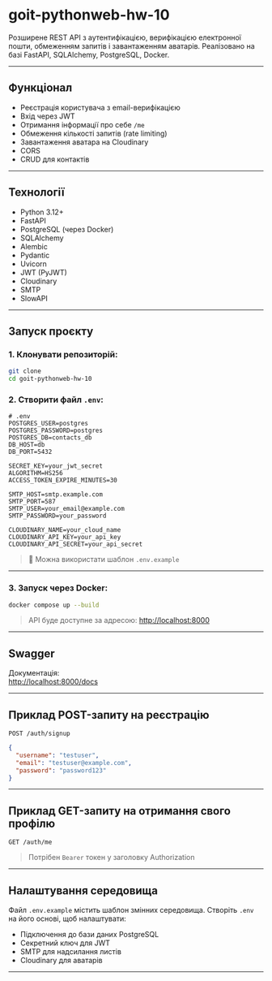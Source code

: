# goit-pythonweb-hw-10

Розширене REST API з аутентифікацією, верифікацією електронної пошти, обмеженням запитів і завантаженням аватарів. Реалізовано на базі FastAPI, SQLAlchemy, PostgreSQL, Docker.

---

## Функціонал

- Реєстрація користувача з email-верифікацією
- Вхід через JWT
- Отримання інформації про себе `/me`
- Обмеження кількості запитів (rate limiting)
- Завантаження аватара на Cloudinary
- CORS
- CRUD для контактів

---

## Технології

- Python 3.12+
- FastAPI
- PostgreSQL (через Docker)
- SQLAlchemy
- Alembic
- Pydantic
- Uvicorn
- JWT (PyJWT)
- Cloudinary
- SMTP
- SlowAPI

---

## Запуск проєкту

### 1. Клонувати репозиторій:

```bash
git clone 
cd goit-pythonweb-hw-10
```

### 2. Створити файл `.env`:

```env
# .env
POSTGRES_USER=postgres
POSTGRES_PASSWORD=postgres
POSTGRES_DB=contacts_db
DB_HOST=db
DB_PORT=5432

SECRET_KEY=your_jwt_secret
ALGORITHM=HS256
ACCESS_TOKEN_EXPIRE_MINUTES=30

SMTP_HOST=smtp.example.com
SMTP_PORT=587
SMTP_USER=your_email@example.com
SMTP_PASSWORD=your_password

CLOUDINARY_NAME=your_cloud_name
CLOUDINARY_API_KEY=your_api_key
CLOUDINARY_API_SECRET=your_api_secret
```

> 📎 Можна використати шаблон `.env.example`

---

### 3. Запуск через Docker:

```bash
docker compose up --build
```

> API буде доступне за адресою: [http://localhost:8000](http://localhost:8000)

---

## Swagger

Документація:  
[http://localhost:8000/docs](http://localhost:8000/docs)

---

## Приклад POST-запиту на реєстрацію

`POST /auth/signup`

```json
{
  "username": "testuser",
  "email": "testuser@example.com",
  "password": "password123"
}
```

---

## Приклад GET-запиту на отримання свого профілю

`GET /auth/me`  
> Потрібен `Bearer` токен у заголовку Authorization

---

## Налаштування середовища

Файл `.env.example` містить шаблон змінних середовища. Створіть `.env` на його основі, щоб налаштувати:

- Підключення до бази даних PostgreSQL
- Секретний ключ для JWT
- SMTP для надсилання листів
- Cloudinary для аватарів

---
